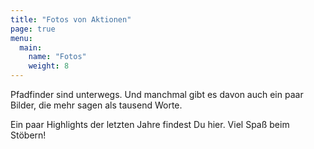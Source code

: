 ```yaml
---
title: "Fotos von Aktionen"
page: true
menu:
  main:
    name: "Fotos"
    weight: 8
---
```


Pfadfinder sind unterwegs. Und manchmal gibt es davon auch ein paar Bilder, die
mehr sagen als tausend Worte.

Ein paar Highlights der letzten Jahre findest Du hier. Viel Spaß beim Stöbern!
